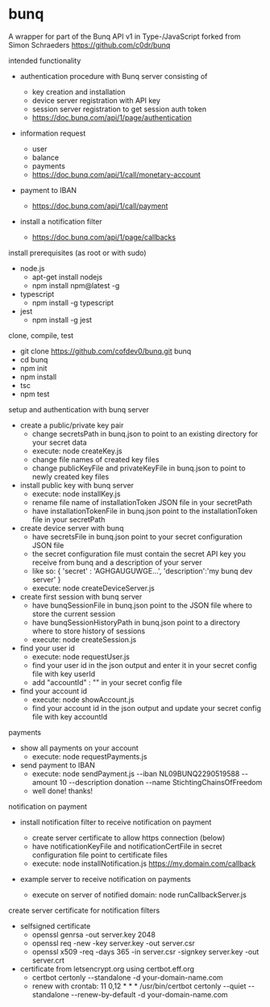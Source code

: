 # bunq

A wrapper for part of the Bunq API v1 in Type-/JavaScript forked from Simon Schraeders https://github.com/c0dr/bunq


intended functionality

- authentication procedure with Bunq server consisting of
    - key creation and installation
    - device server registration with API key
    - session server registration to get session auth token
    - https://doc.bunq.com/api/1/page/authentication
    
    
- information request
    - user
    - balance
    - payments
    - https://doc.bunq.com/api/1/call/monetary-account
    
    
- payment to IBAN
    - https://doc.bunq.com/api/1/call/payment


- install a notification filter
    - https://doc.bunq.com/api/1/page/callbacks
    

install prerequisites (as root or with sudo)
 
- node.js 
    - apt-get install nodejs
    - npm install npm@latest -g
- typescript 
    - npm install -g typescript
- jest
    - npm install -g jest

clone, compile, test

- git clone https://github.com/cofdev0/bunq.git bunq
- cd bunq
- npm init
- npm install
- tsc
- npm test

setup and authentication with bunq server
- create a public/private key pair
    - change secretsPath in bunq.json to point to an existing directory for your secret data
    - execute: node createKey.js
    - change file names of created key files
    - change publicKeyFile and privateKeyFile in bunq.json to point to newly created key files
- install public key with bunq server
    - execute: node installKey.js
    - rename file name of installationToken JSON file in your secretPath
    - have installationTokenFile in bunq.json point to the installationToken file in your secretPath
- create device server with bunq
    - have secretsFile in bunq.json point to your secret configuration JSON file
    - the secret configuration file must contain the secret API key you receive from bunq and a description of your server
    - like so: { 'secret' : 'AGHGAUGUWGE...', 'description':'my bunq dev server' }
    - execute: node createDeviceServer.js
- create first session with bunq server
    - have bunqSessionFile in bunq.json point to the JSON file where to store the current session
    - have bunqSessionHistoryPath in bunq.json point to a directory where to store history of sessions
    - execute: node createSession.js
- find your user id
    - execute: node requestUser.js
    - find your user id in the json output and enter it in your secret config file with key userId
    - add "accountId" : "" in your secret config file
- find your account id
    - execute: node showAccount.js
    - find your account id in the json output and update your secret config file with key accountId

payments
- show all payments on your account
    - execute: node requestPayments.js
- send payment to IBAN
    - execute: node sendPayment.js --iban NL09BUNQ2290519588 --amount 10 --description donation --name StichtingChainsOfFreedom
    - well done! thanks!

notification on payment
- install notification filter to receive notification on payment
    - create server certificate to allow https connection (below)
    - have notificationKeyFile and notificationCertFile in secret configuration file point to certificate files
    - execute: node installNotification.js https://my.domain.com/callback
    
- example server to receive notification on payments    
    - execute on server of notified domain: node runCallbackServer.js

create server certificate for notification filters
- selfsigned certificate
    - openssl genrsa -out server.key 2048 
    - openssl req -new -key server.key -out server.csr 
    - openssl x509 -req -days 365 -in server.csr -signkey server.key -out server.crt
- certificate from letsencrypt.org using certbot.eff.org
    - certbot certonly --standalone -d your-domain-name.com
    - renew with crontab: 11 0,12 * * * /usr/bin/certbot certonly --quiet --standalone --renew-by-default -d your-domain-name.com
